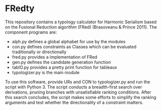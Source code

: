 # FRedty

This repository contains a typology calculator for Harmonic Serialism based on the Fusional Reduction algorithm (FRed) (Brasoveanu & Prince 2011). The component programs are:

*    alph.py defines a global alphabet for use by the modules
*    con.py defines constraints as Classes which can be evaluated traditionally or directionally
*    fred.py provides a implementation of FRed
*    gen.py defines the candidate generation function
*    tabIO.py provides a pretty print function for tableaux
*    typologizer.py is the main module

To use this software, provide URs and CON to typologizer.py and run the script with Python 3. The script conducts a breadth-first search over derivations, pruning branches with unsatisfiable ranking conditions. After this search concludes, the script makes some efforts to simplify the ranking arguments and test whether the directionality of a constraint matters.
